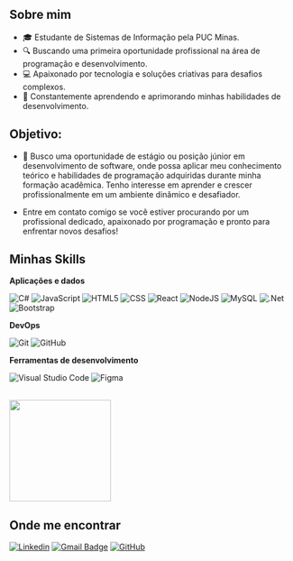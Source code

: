 

## Sobre mim

- 🎓 Estudante de Sistemas de Informação pela PUC Minas.
- 🔍 Buscando uma primeira oportunidade profissional na área de programação e desenvolvimento.
- 💻 Apaixonado por tecnologia e soluções criativas para desafios complexos.
- 🌱 Constantemente aprendendo e aprimorando minhas habilidades de desenvolvimento.

## Objetivo:

- 🎯 Busco uma oportunidade de estágio ou posição júnior em desenvolvimento de software, onde possa aplicar meu conhecimento teórico e habilidades de programação adquiridas durante minha formação acadêmica. Tenho interesse em aprender e crescer profissionalmente em um ambiente dinâmico e desafiador.

- Entre em contato comigo se você estiver procurando por um profissional dedicado, apaixonado por programação e pronto para enfrentar novos desafios!

## Minhas Skills

**Aplicações e dados**

![C#](https://img.shields.io/badge/C%23-333333?style=flat&logo=c-sharp&logoColor=green)
![JavaScript](https://img.shields.io/badge/-JavaScript-333333?style=flat&logo=javascript)
![HTML5](https://img.shields.io/badge/-HTML5-333333?style=flat&logo=HTML5)
![CSS](https://img.shields.io/badge/-CSS-333333?style=flat&logo=CSS3&logoColor=1572B6)
![React](https://img.shields.io/badge/-React-333333?style=flat&logo=react)
![NodeJS](https://img.shields.io/badge/Node.js-333333?style=flat&logo=node.js&logoColor=white)
![MySQL](https://img.shields.io/badge/-MySQL-333333?style=flat&logo=mysql)
![.Net](https://img.shields.io/badge/.NET-333333?style=flat&logo=.net&logoColor=white)
![Bootstrap](https://img.shields.io/badge/Bootstrap-333333?style=flat&logo=bootstrap&logoColor=white)


**DevOps**

![Git](https://img.shields.io/badge/-Git-333333?style=flat&logo=git)
![GitHub](https://img.shields.io/badge/-GitHub-333333?style=flat&logo=github)


**Ferramentas de desenvolvimento**

![Visual Studio Code](https://img.shields.io/badge/-Visual%20Studio%20Code-333333?style=flat&logo=visual-studio-code&logoColor=007ACC)
![Figma](https://img.shields.io/badge/-Figma-333333?style=flat&logo=figma&logoColor=007ACC)


<br/>

<a href="https://github.com/GabrielJP-dev" title="Perfil do Gabrieljp-dev">
  <img height="180em" src="https://github-readme-stats.vercel.app/api?username=gabrieljp-dev&theme=dracula&show_icons=true" />
</a>

## Onde me encontrar

[![Linkedin](https://img.shields.io/badge/-Linkedin-blue?style=flat-square&logo=Linkedin&logoColor=white&link=https://www.linkedin.com/in/gabriel-jp-dev/)]([LINK-DO-SEU-LINKEDIN](https://www.linkedin.com/in/gabriel-jp-dev/))
[![Gmail Badge](https://img.shields.io/badge/-Gmail-006bed?style=flat-square&logo=Gmail&logoColor=white&link=mailto:gabrielj.paiva@hotmail.com)](mailto:gabrielj.paiva@hotmail.com)
[![GitHub](https://img.shields.io/github/followers/iuricode?label=GitHub&style=social)]([https://github.com/GabrielJP-dev](https://github.com/GabrielJP-dev))